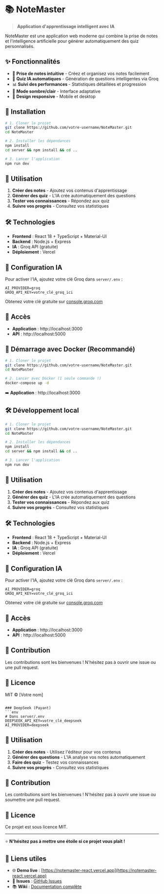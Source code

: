 # 📚 NoteMaster

> **Application d'apprentissage intelligent avec IA**

NoteMaster est une application web moderne qui combine la prise de notes et l'intelligence artificielle pour générer automatiquement des quiz personnalisés.

## ✨ Fonctionnalités

- 📝 **Prise de notes intuitive** - Créez et organisez vos notes facilement
- 🤖 **Quiz IA automatiques** - Génération de questions intelligentes via Groq
- 📊 **Suivi des performances** - Statistiques détaillées et progression
- 🌙 **Mode sombre/clair** - Interface adaptative
- 📱 **Design responsive** - Mobile et desktop

## 🚀 Installation

```bash
# 1. Cloner le projet
git clone https://github.com/votre-username/NoteMaster.git
cd NoteMaster

# 2. Installer les dépendances
npm install
cd server && npm install && cd ..

# 3. Lancer l'application
npm run dev
```

## 🎯 Utilisation

1. **Créer des notes** - Ajoutez vos contenus d'apprentissage
2. **Générer des quiz** - L'IA crée automatiquement des questions
3. **Tester vos connaissances** - Répondez aux quiz
4. **Suivre vos progrès** - Consultez vos statistiques

## 🛠️ Technologies

- **Frontend** : React 18 + TypeScript + Material-UI
- **Backend** : Node.js + Express
- **IA** : Groq API (gratuite)
- **Déploiement** : Vercel

## 🔧 Configuration IA

Pour activer l'IA, ajoutez votre clé Groq dans `server/.env` :

```env
AI_PROVIDER=groq
GROQ_API_KEY=votre_clé_groq_ici
```

Obtenez votre clé gratuite sur [console.groq.com](https://console.groq.com/)

## 📱 Accès

- **Application** : http://localhost:3000
- **API** : http://localhost:5000

## 🐳 Démarrage avec Docker (Recommandé)

```bash
# 1. Cloner le projet
git clone https://github.com/votre-username/NoteMaster.git
cd NoteMaster

# 2. Lancer avec Docker (1 seule commande !)
docker-compose up -d
```

➡️ **Application** : http://localhost:3000

## 🛠️ Développement local

```bash
# 1. Cloner le projet
git clone https://github.com/votre-username/NoteMaster.git
cd NoteMaster

# 2. Installer les dépendances
npm install
cd server && npm install && cd ..

# 3. Lancer l'application
npm run dev
```

## 🎯 Utilisation

1. **Créer des notes** - Ajoutez vos contenus d'apprentissage
2. **Générer des quiz** - L'IA crée automatiquement des questions
3. **Tester vos connaissances** - Répondez aux quiz
4. **Suivre vos progrès** - Consultez vos statistiques

## 🛠️ Technologies

- **Frontend** : React 18 + TypeScript + Material-UI
- **Backend** : Node.js + Express
- **IA** : Groq API (gratuite)
- **Déploiement** : Vercel

## 🔧 Configuration IA

Pour activer l'IA, ajoutez votre clé Groq dans `server/.env` :

```env
AI_PROVIDER=groq
GROQ_API_KEY=votre_clé_groq_ici
```

Obtenez votre clé gratuite sur [console.groq.com](https://console.groq.com/)

## 📱 Accès

- **Application** : http://localhost:3000
- **API** : http://localhost:5000

## 🤝 Contribution

Les contributions sont les bienvenues ! N'hésitez pas à ouvrir une issue ou une pull request.

## 📄 Licence

MIT © [Votre nom]
```

### DeepSeek (Payant)
```env
# Dans server/.env  
DEEPSEEK_API_KEY=votre_clé_deepseek
AI_PROVIDER=deepseek
```

## 📖 Utilisation

1. **Créer des notes** - Utilisez l'éditeur pour vos contenus
2. **Générer des questions** - L'IA analyse vos notes automatiquement
3. **Faire des quiz** - Testez vos connaissances
4. **Suivre vos progrès** - Consultez vos statistiques

## 🤝 Contribution

Les contributions sont les bienvenues ! N'hésitez pas à ouvrir une issue ou soumettre une pull request.

## 📄 Licence

Ce projet est sous licence MIT.

---

⭐ **N'hésitez pas à mettre une étoile si ce projet vous plaît !**

## 🔗 Liens utiles

- 🌐 **Demo live** : [https://notemaster-react.vercel.app](https://notemaster-react.vercel.app)
- 📧 **Issues** : [GitHub Issues](https://github.com/mansour-dp/NoteMaster/issues)
- 📚 **Wiki** : [Documentation complète](https://github.com/mansour-dp/NoteMaster/wiki)
